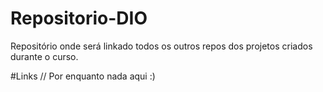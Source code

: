 # Repositorio-DIO
Repositório onde será linkado todos os outros repos dos projetos criados durante o curso.

#Links
// Por enquanto nada aqui :)
